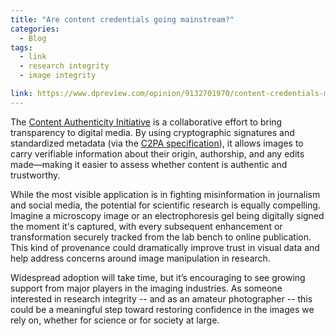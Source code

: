 ```yaml
---
title: "Are content credentials going mainstream?"
categories:
  - Blog
tags:
  - link
  - research integrity
  - image integrity

link: https://www.dpreview.com/opinion/9132701970/content-credentials-mainstream-opinion-z6iii-google-pixel
---
```


The [Content Authenticity Initiative](https://contentauthenticity.org) is a collaborative effort to bring transparency to digital media. By using cryptographic signatures and standardized metadata (via the [C2PA specification](https://c2pa.org)), it allows images to carry verifiable information about their origin, authorship, and any edits made—making it easier to assess whether content is authentic and trustworthy.

While the most visible application is in fighting misinformation in journalism and social media, the potential for scientific research is equally compelling. Imagine a microscopy image or an electrophoresis gel being digitally signed the moment it's captured, with every subsequent enhancement or transformation securely tracked from the lab bench to online publication. This kind of provenance could dramatically improve trust in visual data and help address concerns around image manipulation in research.

Widespread adoption will take time, but it’s encouraging to see growing support from major players in the imaging industries. As someone interested in research integrity -- and as an amateur photographer -- this could be a meaningful step toward restoring confidence in the images we rely on, whether for science or for society at large.
